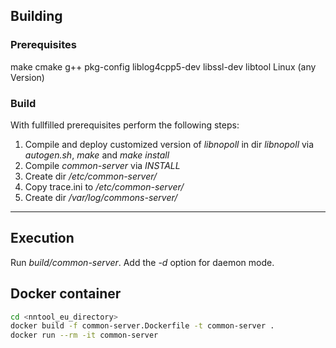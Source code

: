 ## Building ##

### Prerequisites ###
make
cmake
g++
pkg-config
liblog4cpp5-dev
libssl-dev
libtool
Linux (any Version)

### Build ###
With fullfilled prerequisites perform the following steps:
1. Compile and deploy customized version of *libnopoll* in dir *libnopoll* via *autogen.sh*, *make* and *make install*
2. Compile *common-server* via *INSTALL*
3. Create dir */etc/common-server/*
4. Copy trace.ini to */etc/common-server/*
5. Create dir */var/log/commons-server/*

---------------

## Execution ##
Run *build/common-server*. Add the *-d* option for daemon mode.

## Docker container ##

```bash
cd <nntool_eu_directory>
docker build -f common-server.Dockerfile -t common-server . 
docker run --rm -it common-server
```

